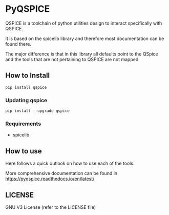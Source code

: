 # PyQSPICE

QSPICE is a toolchain of python utilities design to interact specifically with QSPICE.

It is based on the spicelib library and therefore most documentation can be found there.

The major difference is that in this library all defaults point to the QSpice and the tools that are not pertaining to QSPICE are not mapped

## How to Install ##

`pip install qspice`

### Updating qspice ###

`pip install --upgrade qspice`

### Requirements ###
* spicelib


## How to use ##

Here follows a quick outlook on how to use each of the tools.

More comprehensive documentation can be found in https://pyqspice.readthedocs.io/en/latest/

## LICENSE ##

GNU V3 License
(refer to the LICENSE file)

